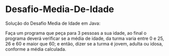 # Desafio-Media-De-Idade 

Solução do Desafio Media de Idade em Java:

Faça um programa que peça para 3 pessoas a sua idade, ao final o programa deverá verificar se a média de idade, 
da turma varia entre 0 e 25, 26 e 60 e maior que 60; e então, dizer se a turma é jovem, adulta ou idosa, conforme a média calculada.
